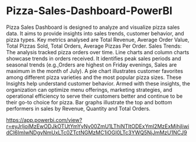 # Pizza-Sales-Dashboard-PowerBI
Pizza Sales Dashboard is designed to analyze and visualize pizza sales data. It aims to provide insights into sales trends, customer behavior, and pizza types. Key metrics analysed are Total Revenue, Average Order Value, Total Pizzas Sold, Total Orders, Average Pizzas Per Order.
Sales Trends:
The analysis tracked pizza orders over time. Line charts and column charts showcase trends in orders received. It identifies peak sales periods and seasonal trends (e.g.,Orders are highest on Friday evenings, Sales are maximum in the month of July).
A pie chart illustrates customer favorites among different pizza varieties and the most popular pizza sizes. These Insights help understand customer behavior.
Armed with these insights, the organization can optimize menu offerings, marketing strategies, and operational efficiency to serve their customers better and continue to be their go-to choice for pizza.
Bar graphs illustrate the top and bottom performers in sales by Revenue, Quantity and Total Orders.

https://app.powerbi.com/view?r=eyJrIjoiMzEwODJkOTUtYmYyNy00ZmU1LThiNTItODExYmI2MzExMjhjIiwidCI6ImIwNDgyNmUxLTc0ZTctNGMzMC1iOGI0LTc3YWQ5NjJmMzU1NCJ9
